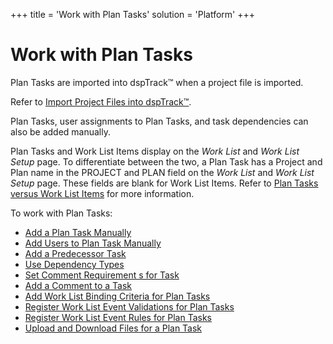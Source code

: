 +++
title = 'Work with Plan Tasks'
solution = 'Platform'
+++

# Work with Plan Tasks

Plan Tasks are imported into dspTrack™ when a project file is imported.

Refer to [Import Project Files into
dspTrack™](Import_Project_Files_into_dspTrack.htm).

Plan Tasks, user assignments to Plan Tasks, and task dependencies can
also be added manually.

Plan Tasks and Work List Items display on the
<span style="font-style: italic;">Work List</span> and
<span style="font-style: italic;">Work List Setup</span> page. To
differentiate between the two, a Plan Task has a Project and Plan name
in the PROJECT and PLAN field on the
<span style="font-style: italic;">Work List</span> and
<span style="font-style: italic;">Work List Setup</span> page. These
fields are blank for Work List Items. Refer to [Plan Tasks versus Work
List Items](../Page_Desc/Plan_Tasks_Versus_Work_List_Items.htm) for more
information.

To work with Plan Tasks:

  - [Add a Plan Task Manually](Add_a_Plan_Task_Manually.htm)
  - [Add Users to Plan Task
    Manually](Add_Users_to_Plan_Tasks_Manually.htm)
  - [Add a Predecessor Task](Add_a_Predecessor_Task.htm)
  - [Use Dependency Types](Use_Dependency_Types.htm)
  - [Set Comment Requirement s for
    Task](Set_Comment_Requirements_for_Tasks.htm)
  - [Add a Comment to a Task](Add_a_Comment_to_a_Task.htm)
  - [Add Work List Binding Criteria for Plan
    Tasks](AddWrkLisBindingCriteriaItem.htm)
  - [Register Work List Event Validations for Plan
    Tasks](Register_WorkList_Event_Validations_Plan_Task.htm)
  - [Register Work List Event Rules for Plan
    Tasks](Register_Work_List_Event_Rules_for_a_Plan_Task.htm)
  - [Upload and Download Files for a Plan
    Task](Upload_and_Download_Files_for_a_Plan_Task.htm)
